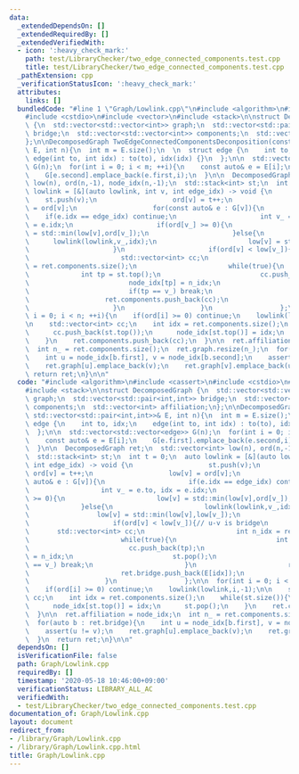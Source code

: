 ```yaml
---
data:
  _extendedDependsOn: []
  _extendedRequiredBy: []
  _extendedVerifiedWith:
  - icon: ':heavy_check_mark:'
    path: test/LibraryChecker/two_edge_connected_components.test.cpp
    title: test/LibraryChecker/two_edge_connected_components.test.cpp
  _pathExtension: cpp
  _verificationStatusIcon: ':heavy_check_mark:'
  attributes:
    links: []
  bundledCode: "#line 1 \"Graph/Lowlink.cpp\"\n#include <algorithm>\n#include <cassert>\n\
    #include <cstdio>\n#include <vector>\n#include <stack>\n\nstruct DecomposedGraph\
    \ {\n  std::vector<std::vector<int>> graph;\n  std::vector<std::pair<int,int>>\
    \ bridge;\n  std::vector<std::vector<int>> components;\n  std::vector<int> affiliation;\n\
    };\n\nDecomposedGraph TwoEdgeConnectedComponentsDeconposition(const std::vector<std::pair<int,int>>&\
    \ E, int n){\n  int m = E.size();\n  \n  struct edge {\n    int to, idx;\n   \
    \ edge(int to, int idx) : to(to), idx(idx) {}\n  };\n\n  std::vector<std::vector<edge>>\
    \ G(n);\n  for(int i = 0; i < m; ++i){\n    const auto& e = E[i];\n    G[e.first].emplace_back(e.second,i);\n\
    \    G[e.second].emplace_back(e.first,i);\n  }\n\n  DecomposedGraph ret;\n  std::vector<int>\
    \ low(n), ord(n,-1), node_idx(n,-1);\n  std::stack<int> st;\n  int t = 0;\n  auto\
    \ lowlink = [&](auto lowlink, int v, int edge_idx) -> void {\n               \
    \    st.push(v);\n                   ord[v] = t++;\n                   low[v]\
    \ = ord[v];\n                   for(const auto& e : G[v]){\n                 \
    \    if(e.idx == edge_idx) continue;\n                     int v_ = e.to, idx\
    \ = e.idx;\n                     if(ord[v_] >= 0){\n                       low[v]\
    \ = std::min(low[v],ord[v_]);\n                     }else{\n                 \
    \      lowlink(lowlink,v_,idx);\n                       low[v] = std::min(low[v],low[v_]);\n\
    \                     }\n                     if(ord[v] < low[v_]){// u-v is bridge\n\
    \                       std::vector<int> cc;\n                       int n_idx\
    \ = ret.components.size();\n                       while(true){\n            \
    \             int tp = st.top();\n                         cc.push_back(tp);\n\
    \                         node_idx[tp] = n_idx;\n                         st.pop();\n\
    \                         if(tp == v_) break;\n                       }\n    \
    \                   ret.components.push_back(cc);\n                       ret.bridge.push_back(E[idx]);\n\
    \                     }\n                   }\n                 };\n\n  for(int\
    \ i = 0; i < n; ++i){\n    if(ord[i] >= 0) continue;\n    lowlink(lowlink,i,-1);\n\
    \n    std::vector<int> cc;\n    int idx = ret.components.size();\n    while(st.size()){\n\
    \      cc.push_back(st.top());\n      node_idx[st.top()] = idx;\n      st.pop();\n\
    \    }\n    ret.components.push_back(cc);\n  }\n\n  ret.affiliation = node_idx;\n\
    \  int n_ = ret.components.size();\n  ret.graph.resize(n_);\n  for(auto b : ret.bridge){\n\
    \    int u = node_idx[b.first], v = node_idx[b.second];\n    assert(u != v);\n\
    \    ret.graph[u].emplace_back(v);\n    ret.graph[v].emplace_back(u);\n  }\n \
    \ return ret;\n}\n\n"
  code: "#include <algorithm>\n#include <cassert>\n#include <cstdio>\n#include <vector>\n\
    #include <stack>\n\nstruct DecomposedGraph {\n  std::vector<std::vector<int>>\
    \ graph;\n  std::vector<std::pair<int,int>> bridge;\n  std::vector<std::vector<int>>\
    \ components;\n  std::vector<int> affiliation;\n};\n\nDecomposedGraph TwoEdgeConnectedComponentsDeconposition(const\
    \ std::vector<std::pair<int,int>>& E, int n){\n  int m = E.size();\n  \n  struct\
    \ edge {\n    int to, idx;\n    edge(int to, int idx) : to(to), idx(idx) {}\n\
    \  };\n\n  std::vector<std::vector<edge>> G(n);\n  for(int i = 0; i < m; ++i){\n\
    \    const auto& e = E[i];\n    G[e.first].emplace_back(e.second,i);\n    G[e.second].emplace_back(e.first,i);\n\
    \  }\n\n  DecomposedGraph ret;\n  std::vector<int> low(n), ord(n,-1), node_idx(n,-1);\n\
    \  std::stack<int> st;\n  int t = 0;\n  auto lowlink = [&](auto lowlink, int v,\
    \ int edge_idx) -> void {\n                   st.push(v);\n                  \
    \ ord[v] = t++;\n                   low[v] = ord[v];\n                   for(const\
    \ auto& e : G[v]){\n                     if(e.idx == edge_idx) continue;\n   \
    \                  int v_ = e.to, idx = e.idx;\n                     if(ord[v_]\
    \ >= 0){\n                       low[v] = std::min(low[v],ord[v_]);\n        \
    \             }else{\n                       lowlink(lowlink,v_,idx);\n      \
    \                 low[v] = std::min(low[v],low[v_]);\n                     }\n\
    \                     if(ord[v] < low[v_]){// u-v is bridge\n                \
    \       std::vector<int> cc;\n                       int n_idx = ret.components.size();\n\
    \                       while(true){\n                         int tp = st.top();\n\
    \                         cc.push_back(tp);\n                         node_idx[tp]\
    \ = n_idx;\n                         st.pop();\n                         if(tp\
    \ == v_) break;\n                       }\n                       ret.components.push_back(cc);\n\
    \                       ret.bridge.push_back(E[idx]);\n                     }\n\
    \                   }\n                 };\n\n  for(int i = 0; i < n; ++i){\n\
    \    if(ord[i] >= 0) continue;\n    lowlink(lowlink,i,-1);\n\n    std::vector<int>\
    \ cc;\n    int idx = ret.components.size();\n    while(st.size()){\n      cc.push_back(st.top());\n\
    \      node_idx[st.top()] = idx;\n      st.pop();\n    }\n    ret.components.push_back(cc);\n\
    \  }\n\n  ret.affiliation = node_idx;\n  int n_ = ret.components.size();\n  ret.graph.resize(n_);\n\
    \  for(auto b : ret.bridge){\n    int u = node_idx[b.first], v = node_idx[b.second];\n\
    \    assert(u != v);\n    ret.graph[u].emplace_back(v);\n    ret.graph[v].emplace_back(u);\n\
    \  }\n  return ret;\n}\n\n"
  dependsOn: []
  isVerificationFile: false
  path: Graph/Lowlink.cpp
  requiredBy: []
  timestamp: '2020-05-18 10:46:00+09:00'
  verificationStatus: LIBRARY_ALL_AC
  verifiedWith:
  - test/LibraryChecker/two_edge_connected_components.test.cpp
documentation_of: Graph/Lowlink.cpp
layout: document
redirect_from:
- /library/Graph/Lowlink.cpp
- /library/Graph/Lowlink.cpp.html
title: Graph/Lowlink.cpp
---
```

